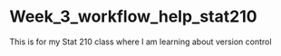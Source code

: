 # Week_3_workflow_help_stat210
This is for my Stat 210 class where I am learning about version control 
